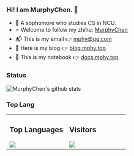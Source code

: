 ### Hi! I am MurphyChen.  👋 
- 🧑 A sophomore who studies CS in NCU.
- ⭐ Welcome to follow my zhihu: [MurphyChen](https://www.zhihu.com/people/mphyc)
- 📬 This is my email 👉 mphy@qq.com
- 📘 Here is my blog 👉 [blog.mphy.top](https://blog.mphy.top)
- 📗 This is my notebook 👉 [docs.mphy.top](https://docs.mphy.top)

### Status

<img  src="https://github-readme-stats.vercel.app/api?username=Hacker-C&count_private=true&show_icons=true&include_all_commits=false" alt="MurphyChen's github stats"/>

### Top Lang

<table>
  <tr>
    <td width="50%">
      <h3>Top Languages</h3>
<img src="https://github-readme-stats.vercel.app/api/top-langs/?username=Hacker-C&layout=compact"/>
    </td>
    <td width="50%">
      <h3> Visitors</h3>
    <img src="https://profile-counter.glitch.me/Hacker-C/count.svg">
    </td>
  </tr>
</table>

